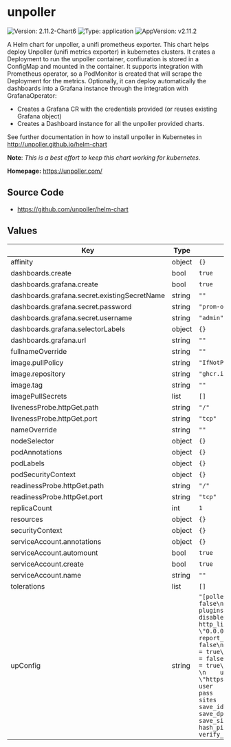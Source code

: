 # unpoller

![Version: 2.11.2-Chart6](https://img.shields.io/badge/Version-2.11.2--Chart6-informational?style=flat-square) ![Type: application](https://img.shields.io/badge/Type-application-informational?style=flat-square) ![AppVersion: v2.11.2](https://img.shields.io/badge/AppVersion-v2.11.2-informational?style=flat-square)

A Helm chart for unpoller, a unifi prometheus exporter. This chart helps deploy Unpoller (unifi metrics exporter)
in kubernetes clusters.
It crates a Deployment to run the unpoller container, confiuration is stored in a ConfigMap and mounted in the container.
It supports integration with Prometheus operator, so a PodMonitor is created that will scrape the Deployment for the metrics.
Optionally, it can deploy automatically the dashboards into a Grafana instance through the integration with GrafanaOperator:
* Creates a Grafana CR with the credentials provided (or reuses existing Grafana object)
* Creates a Dashboard instance for all the unpoller provided charts.

See further documentation in how to install unpoller in Kubernetes in http://unpoller.github.io/helm-chart

**Note**: *This is a best effort to keep this chart working for kubernetes.*

**Homepage:** <https://unpoller.com/>

## Source Code

* <https://github.com/unpoller/helm-chart>

## Values

| Key | Type | Default | Description |
|-----|------|---------|-------------|
| affinity | object | `{}` |  |
| dashboards.create | bool | `true` |  |
| dashboards.grafana.create | bool | `true` |  |
| dashboards.grafana.secret.existingSecretName | string | `""` |  |
| dashboards.grafana.secret.password | string | `"prom-operator"` |  |
| dashboards.grafana.secret.username | string | `"admin"` |  |
| dashboards.grafana.selectorLabels | object | `{}` |  |
| dashboards.grafana.url | string | `""` |  |
| fullnameOverride | string | `""` |  |
| image.pullPolicy | string | `"IfNotPresent"` |  |
| image.repository | string | `"ghcr.io/unpoller/unpoller"` |  |
| image.tag | string | `""` |  |
| imagePullSecrets | list | `[]` |  |
| livenessProbe.httpGet.path | string | `"/"` |  |
| livenessProbe.httpGet.port | string | `"tcp"` |  |
| nameOverride | string | `""` |  |
| nodeSelector | object | `{}` |  |
| podAnnotations | object | `{}` |  |
| podLabels | object | `{}` |  |
| podSecurityContext | object | `{}` |  |
| readinessProbe.httpGet.path | string | `"/"` |  |
| readinessProbe.httpGet.port | string | `"tcp"` |  |
| replicaCount | int | `1` |  |
| resources | object | `{}` |  |
| securityContext | object | `{}` |  |
| serviceAccount.annotations | object | `{}` |  |
| serviceAccount.automount | bool | `true` |  |
| serviceAccount.create | bool | `true` |  |
| serviceAccount.name | string | `""` |  |
| tolerations | list | `[]` |  |
| upConfig | string | `"[poller]\n    debug = false\n    quiet = false\n    plugins = []\n[prometheus]\n  disable = false\n  http_listen = \"0.0.0.0:9130\"\n  report_errors = false\n[influxdb]\n  disable = true\n[unifi]\n    dynamic = false\n[loki]\n    disable = true\n[[unifi.controller]]    \n    url         = \"https://unifi.home:8443\"\n    user        = \"unifi\"\n    pass        = \"unifi\"\n    sites       = [\"all\"]\n    save_ids    = true\n    save_dpi    = true\n    save_sites  = true\n    hash_pii    = false\n    verify_ssl  = false\n"` |  |


